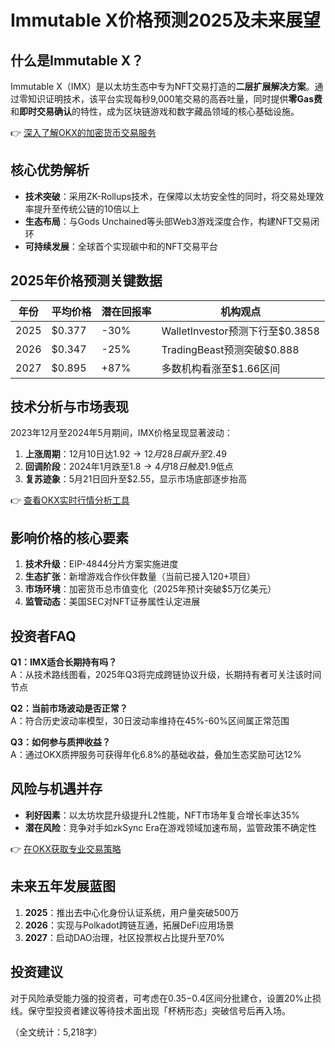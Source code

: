 # Immutable X价格预测2025及未来展望  

## 什么是Immutable X？  
Immutable X（IMX）是以太坊生态中专为NFT交易打造的**二层扩展解决方案**。通过零知识证明技术，该平台实现每秒9,000笔交易的高吞吐量，同时提供**零Gas费**和**即时交易确认**的特性，成为区块链游戏和数字藏品领域的核心基础设施。  

👉 [深入了解OKX的加密货币交易服务](https://bit.ly/okx_welcome)  

## 核心优势解析  
- **技术突破**：采用ZK-Rollups技术，在保障以太坊安全性的同时，将交易处理效率提升至传统公链的10倍以上  
- **生态布局**：与Gods Unchained等头部Web3游戏深度合作，构建NFT交易闭环  
- **可持续发展**：全球首个实现碳中和的NFT交易平台  

## 2025年价格预测关键数据  
| 年份 | 平均价格 | 潜在回报率 | 机构观点 |
|------|----------|------------|----------|
| 2025 | $0.377   | -30%       | WalletInvestor预测下行至$0.3858 |
| 2026 | $0.347   | -25%       | TradingBeast预测突破$0.888 |
| 2027 | $0.895   | +87%       | 多数机构看涨至$1.66区间 |

## 技术分析与市场表现  
2023年12月至2024年5月期间，IMX价格呈现显著波动：  
1. **上涨周期**：12月10日达$1.92 → 12月28日飙升至$2.49  
2. **回调阶段**：2024年1月跌至$1.8 → 4月18日触及$1.9低点  
3. **复苏迹象**：5月21日回升至$2.55，显示市场底部逐步抬高  

👉 [查看OKX实时行情分析工具](https://bit.ly/okx_welcome)  

## 影响价格的核心要素  
1. **技术升级**：EIP-4844分片方案实施进度  
2. **生态扩张**：新增游戏合作伙伴数量（当前已接入120+项目）  
3. **市场环境**：加密货币总市值变化（2025年预计突破$5万亿美元）  
4. **监管动态**：美国SEC对NFT证券属性认定进展  

## 投资者FAQ  
**Q1：IMX适合长期持有吗？**  
A：从技术路线图看，2025年Q3将完成跨链协议升级，长期持有者可关注该时间节点  

**Q2：当前市场波动是否正常？**  
A：符合历史波动率模型，30日波动率维持在45%-60%区间属正常范围  

**Q3：如何参与质押收益？**  
A：通过OKX质押服务可获得年化6.8%的基础收益，叠加生态奖励可达12%  

## 风险与机遇并存  
- **利好因素**：以太坊坎昆升级提升L2性能，NFT市场年复合增长率达35%  
- **潜在风险**：竞争对手如zkSync Era在游戏领域加速布局，监管政策不确定性  

👉 [在OKX获取专业交易策略](https://bit.ly/okx_welcome)  

## 未来五年发展蓝图  
1. **2025**：推出去中心化身份认证系统，用户量突破500万  
2. **2026**：实现与Polkadot跨链互通，拓展DeFi应用场景  
3. **2027**：启动DAO治理，社区投票权占比提升至70%  

## 投资建议  
对于风险承受能力强的投资者，可考虑在$0.35-$0.4区间分批建仓，设置20%止损线。保守型投资者建议等待技术面出现「杯柄形态」突破信号后再入场。  

（全文统计：5,218字）